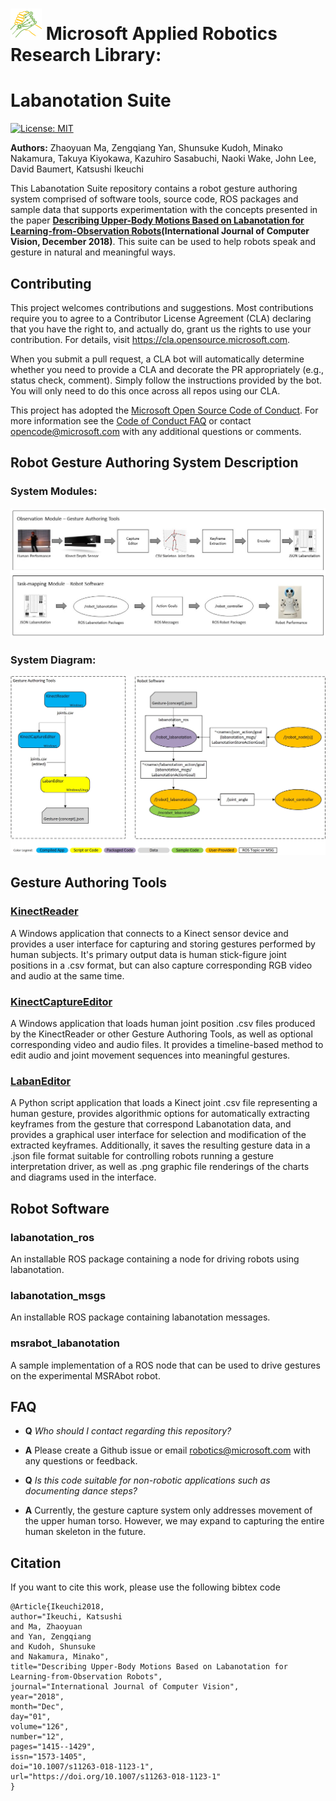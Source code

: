# ![MARR_logo.png](/docs/MARR_logo.png) Microsoft Applied Robotics Research Library:
# **Labanotation Suite**

[![License: MIT](https://img.shields.io/badge/License-MIT-yellow.svg)](https://opensource.org/licenses/MIT)  

**Authors:** Zhaoyuan Ma, Zengqiang Yan, Shunsuke Kudoh, Minako Nakamura, Takuya Kiyokawa, Kazuhiro Sasabuchi, Naoki Wake, John Lee, David Baumert, Katsushi Ikeuchi

This Labanotation Suite repository contains a robot gesture authoring system comprised of software tools, source code, ROS packages and sample data that supports experimentation with the concepts presented in the paper **[Describing Upper-Body Motions Based on Labanotation for Learning-from-Observation Robots](https://link.springer.com/article/10.1007%2Fs11263-018-1123-1)(International Journal of Computer Vision, December 2018)**. This suite can be used to help robots speak and gesture in natural and meaningful ways.

## **Contributing**
This project welcomes contributions and suggestions.  Most contributions require you to agree to a
Contributor License Agreement (CLA) declaring that you have the right to, and actually do, grant us
the rights to use your contribution. For details, visit https://cla.opensource.microsoft.com.

When you submit a pull request, a CLA bot will automatically determine whether you need to provide
a CLA and decorate the PR appropriately (e.g., status check, comment). Simply follow the instructions
provided by the bot. You will only need to do this once across all repos using our CLA.

This project has adopted the [Microsoft Open Source Code of Conduct](https://opensource.microsoft.com/codeofconduct/).
For more information see the [Code of Conduct FAQ](https://opensource.microsoft.com/codeofconduct/faq/) or
contact [opencode@microsoft.com](mailto:opencode@microsoft.com) with any additional questions or comments.

## **Robot Gesture Authoring System Description**
### **System Modules:**
 ![LabanSuite_Modules.jpg](/docs/LabanSuite_Modules.jpg)

### **System Diagram:**
 ![LabanSuite_BlockDiagram.jpg](/docs/LabanSuite_BlockDiagram.jpg)

## **Gesture Authoring Tools**
### [KinectReader](GestureAuthoringTools/KinectReader/README.md)
A Windows application that connects to a Kinect sensor device and provides a user interface for capturing and storing gestures performed by human subjects. It's primary output data is human stick-figure joint positions in a .csv format, but can also capture corresponding RGB video and audio at the same time.

### [KinectCaptureEditor](GestureAuthoringTools/KinectCaptureEditor/README.md)
A Windows application that loads human joint position .csv files produced by the KinectReader or other Gesture Authoring Tools, as well as optional corresponding video and audio files. It provides a timeline-based method to edit audio and joint movement sequences into meaningful gestures.

### [LabanEditor](/GestureAuthoringTools/LabanEditor/README.md)
A Python script application that loads a Kinect joint .csv file representing a human gesture, provides algorithmic options for automatically extracting keyframes from the gesture that correspond Labanotation data, and provides a graphical user interface for selection and modification of the extracted keyframes. Additionally, it saves the resulting gesture data in a .json file format suitable for controlling robots running a gesture interpretation driver, as well as .png graphic file renderings of the charts and diagrams used in the interface.

## **Robot Software**

### labanotation_ros
An installable ROS package containing a node for driving robots using labanotation.

### labanotation_msgs
An installable ROS package containing labanotation messages.

### msrabot_labanotation
A sample implementation of a ROS node that can be used to drive gestures on the experimental MSRAbot robot.

## **FAQ**

*   **Q** *Who should I contact regarding this repository?*

*   **A** Please create a Github issue or email [robotics@microsoft.com](mailto:robotics@microsoft.com) with any questions or feedback.


*   **Q** *Is this code suitable for non-robotic applications such as documenting dance steps?*

*   **A** Currently, the gesture capture system only addresses movement of the upper human torso.  However, we may expand to capturing the entire human skeleton in the future.

## **Citation**

If you want to cite this work, please use the following bibtex code

```
@Article{Ikeuchi2018,
author="Ikeuchi, Katsushi
and Ma, Zhaoyuan
and Yan, Zengqiang
and Kudoh, Shunsuke
and Nakamura, Minako",
title="Describing Upper-Body Motions Based on Labanotation for Learning-from-Observation Robots",
journal="International Journal of Computer Vision",
year="2018",
month="Dec",
day="01",
volume="126",
number="12",
pages="1415--1429",
issn="1573-1405",
doi="10.1007/s11263-018-1123-1",
url="https://doi.org/10.1007/s11263-018-1123-1"
}
```
